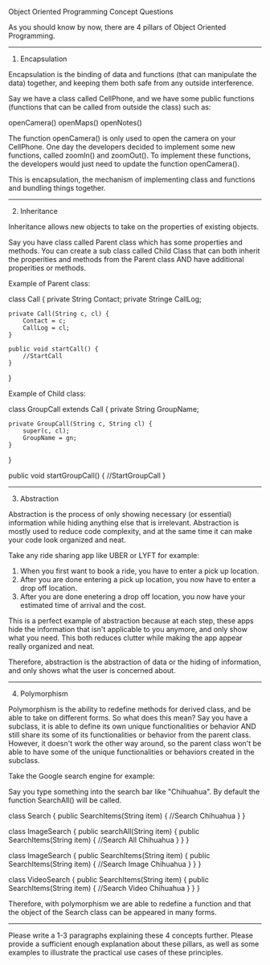 Object Oriented Programming Concept Questions

As you should know by now, there are 4 pillars of Object Oriented Programming.

********************
1. Encapsulation

Encapsulation is the binding of data and functions (that can manipulate the data) together, and keeping them both safe from any outside interference.

Say we have a class called CellPhone, and we have some public functions (functions that can be called from outside the class) such as:

openCamera()
openMaps()
openNotes()

The function openCamera() is only used to open the camera on your CellPhone. One day the developers decided to implement some new functions, called zoomIn() and zoomOut(). To implement these functions, the developers would just need to update the function openCamera().

This is encapsulation, the mechanism of implementing class and functions and bundling things together.

********************
2. Inheritance

Inheritance allows new objects to take on the properties of existing objects. 

Say you have class called Parent class which has some properties and methods. You can create a sub class called Child Class that can both inherit the properities and methods from the Parent class AND have additional properities or methods.

Example of Parent class:

class Call {
    private String Contact;
    private Stringe CallLog;

    private Call(String c, cl) {
        Contact = c;
        CallLog = cl;
    }

    public void startCall() {
        //StartCall
    }
}

Example of Child class:

class GroupCall extends Call {
    private String GroupName;

    private GroupCall(String c, String cl) {
        super(c, cl);
        GroupName = gn;
    }
}

public void startGroupCall() {
    //StartGroupCall
}

********************
3. Abstraction

Abstraction is the process of only showing necessary (or essential) information while hiding anything else that is irrelevant. Abstraction is mostly used to reduce code complexity, and at the same time it can make your code look organized and neat.

Take any ride sharing app like UBER or LYFT for example:

1. When you first want to book a ride, you have to enter a pick up location.
2. After you are done entering a pick up location, you now have to enter a drop off location.
3. After you are done enetering a drop off location, you now have your estimated time of arrival and the cost.

This is a perfect example of abstraction because at each step, these apps hide the information that isn't applicable to you anymore, and only show what you need. This both reduces clutter while making the app appear really organized and neat.

Therefore, abstraction is the abstraction of data or the hiding of information, and only shows what the user is concerned about.

********************
4. Polymorphism

Polymorphism is the ability to redefine methods for derived class, and be able to take on different forms. So what does this mean? Say you have a subclass, it is able to define its own unique functionalities or behavior AND still share its some of its functionalities or behavior from the parent class. However, it doesn't work the other way around, so the parent class won't be able to have some of the unique functionalities or behaviors created in the subclass.

Take the Google search engine for example:

Say you type something into the search bar like "Chihuahua". By default the function SearchAll() will be called.

class Search {
    public SearchItems(String item) {
        //Search Chihuahua
    }
}

class ImageSearch {
    public searchAll(String item) {
        public SearchItems(String item) {
            //Search All Chihuahua
        }
    }
}

class ImageSearch {
    public SearchItems(String item) {
        public SearchItems(String item) {
            //Search Image Chihuahua
        }
    }
}

class VideoSearch {
    public SearchItems(String item) {
        public SearchItems(String item) {
            //Search Video Chihuahua
        }
    }
}

Therefore, with polymorphism we are able to redefine a function and that the object of the Search class can be appeared in many forms.

********************

Please write a 1-3 paragraphs explaining these 4 concepts further.  Please provide a sufficient enough explanation about these pillars, as well as some examples to illustrate the practical use cases of these principles.  

